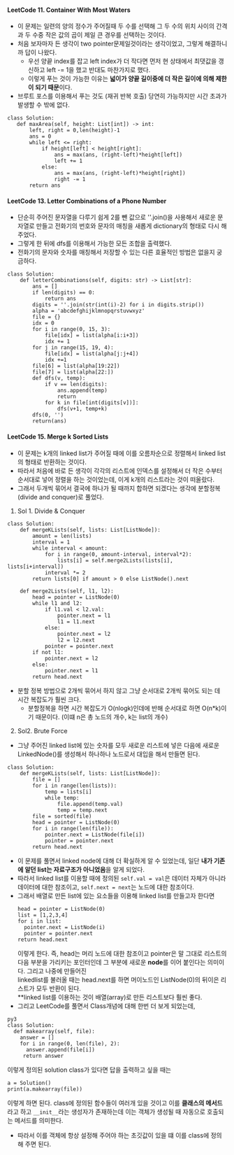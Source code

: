 #### LeetCode 11. Container With Most Waters
- 이 문제는 일련의 양의 정수가 주어질때 두 수를 선택해 그 두 수의 위치 사이의 간격과 두 수중 작은 값의 곱이 제일 큰 경우를 선택하는 것이다.
- 처음 보자마자 든 생각이 two pointer문제일것이라는 생각이었고, 그렇게 해결하니까 답이 나왔다.
  - 우선 양끝 index를 잡고 left index가 더 작다면 먼저 현 상태에서 최댓값을 갱신하고 left -= 1을 했고 반대도 마찬가지로 했다.
  - 이렇게 푸는 것이 가능한 이유는 **넓이가 양끝 길이중에 더 작은 길이에 의해 제한이 되기 때문**이다.
- 브루트 포스를 이용해서 푸는 것도 (재귀 반복 호출) 당연히 가능하지만 시간 초과가 발생할 수 밖에 없다.
 ```py3
 class Solution:
    def maxArea(self, height: List[int]) -> int:
        left, right = 0,len(height)-1
        ans = 0
        while left <= right:
            if height[left] < height[right]:
                ans = max(ans, (right-left)*height[left])
                left += 1
            else:
                ans = max(ans, (right-left)*height[right])
                right -= 1
        return ans
```

#### LeetCode 13. Letter Combinations of a Phone Number
- 단순히 주어진 문자열을 다루기 쉽게 2를 뺀 값으로 ''.join()을 사용해서 새로운 문자열로 만들고 전화기의 번호와 문자의 매칭을 새롭게 dictionary의 형태로 다시 해 주었다.
- 그렇게 한 뒤에 dfs를 이용해서 가능한 모든 조합을 출력했다.
- 전화기의 문자와 숫자를 매칭해서 저장할 수 있는 다른 효율적인 방법은 없을지 궁금하다.
```py3
class Solution:
    def letterCombinations(self, digits: str) -> List[str]:
        ans = []
        if len(digits) == 0:
            return ans
        digits = ''.join(str(int(i)-2) for i in digits.strip())
        alpha = 'abcdefghijklmnopqrstuvwxyz'
        file = {}
        idx = 0
        for i in range(0, 15, 3):
            file[idx] = list(alpha[i:i+3])
            idx += 1
        for j in range(15, 19, 4):
            file[idx] = list(alpha[j:j+4])
            idx +=1
        file[6] = list(alpha[19:22])
        file[7] = list(alpha[22:])
        def dfs(v, temp):
            if v == len(digits):
                ans.append(temp)
                return
            for k in file[int(digits[v])]:
                dfs(v+1, temp+k)
        dfs(0, '')
        return(ans)
```

#### LeetCode 15. Merge k Sorted Lists
- 이 문제는 k개의 linked list가 주어질 때에 이를 오름차순으로 정렬해서 linked list의 형태로 반환하는 것이다.
- 따라서 처음에 바로 든 생각이 각각의 리스트에 인덱스를 설정해서 더 작은 수부터 순서대로 넣어 정렬을 하는 것이었는데, 이게 k개의 리스트라는 것이 떠올랐다.
- 그래서 두개씩 묶어서 결국에 하나가 될 때까지 합하면 되겠다는 생각에 분할정복 (divide and conquer)로 풀었다.
1. Sol 1. Divide & Conquer
```py3
class Solution:
    def mergeKLists(self, lists: List[ListNode]):
        amount = len(lists)
        interval = 1
        while interval < amount:
            for i in range(0, amount-interval, interval*2):
                lists[i] = self.merge2Lists(lists[i], lists[i+interval])
            interval *= 2
        return lists[0] if amount > 0 else ListNode().next
    
    def merge2Lists(self, l1, l2):
        head = pointer = ListNode(0)
        while l1 and l2:
            if l1.val < l2.val:
                pointer.next = l1
                l1 = l1.next
            else:
                pointer.next = l2
                l2 = l2.next
            pointer = pointer.next
        if not l1:
            pointer.next = l2
        else:
            pointer.next = l1
        return head.next
```

  - 분할 정복 방법으로 2개씩 묶어서 하지 않고 그냥 순서대로 2개씩 묶어도 되는 데 시간 복잡도가 훨씬 크다.
    - 분할정복을 하면 시간 복잡도가 O(nlogk)인데에 반해 순서대로 하면 O(n*k)이기 때문이다. (이떄 n은 총 노드의 개수, k는 list의 개수)
2. Sol2. Brute Force
- 그냥 주어진 linked list에 있는 숫자를 모두 새로운 리스트에 넣은 다음에 새로운 LinkedNode()를 생성해서 하나하나 노드로서 대입을 해서 만들면 된다.
```py3
class Solution:
    def mergeKLists(self, lists: List[ListNode]):
        file = []
        for i in range(len(lists)):
            temp = lists[i]
            while temp:
                file.append(temp.val)
                temp = temp.next
        file = sorted(file)
        head = pointer = ListNode(0)
        for i in range(len(file)):
            pointer.next = ListNode(file[i])
            pointer = pointer.next
        return head.next
```
- 이 문제를 풀면서 linked node에 대해 더 확실하게 알 수 있었는데, 일단 **내가 기존에 알던 list는 자료구조가 아니었음**을 알게 되었다.
- 따라서 linked list를 이용할 때에 정의된 ```self.val = val```은 데이터 자체가 아니라 데이터에 대한 참조이고, ```self.next = next```는 노드에 대한 참조이다. 
- 그래서 배열로 만든 list에 있는 요소들을 이용해 linked list를 만들고자 한다면  
    ```py3
    head = pointer = ListNode(0)
    list = [1,2,3,4]
    for i in list:
      pointer.next = ListNode(i)
      pointer = pointer.next
    return head.next
    ```
    이렇게 한다. 즉, head는 머리 노드에 대한 참조이고 pointer은 말 그대로 리스트의 다음 부분을 가리키는 포인터인데 그 부분에 새로운 **node**를 이어 붙인다는 의미이다. 그리고 나중에 만들어진  
    linkedlist를 불러올 때는 head.next를 하면 머이노드인 ListNode(0)의 뒤이은 리스트가 모두 반환이 된다.  
    **linked list를 이용하는 것이 배열(array)로 만든 리스트보다 훨씬 좋다.
- 그리고 LeetCode를 풀면서 Class개념에 대해 한번 더 보게 되었는데, 

```
py3
class Solution:
  def makearray(self, file):
    answer = []
    for i in range(0, len(file), 2):
      answer.append(file[i])
     return answer
 ```
 이렇게 정의된 solution class가 있다면 답을 출력하고 싶을 때는  
 ```
 a = Solution()
 print(a.makearray(file))
 ```
 이렇게 하면 된다. class에 정의된 함수들이 여러개 있을 것이고 이를 **클래스의 메서드**라고 하고 ```__init__```라는 생성자가 존재하는데 이는 객체가 생성될 때 자동으로 호출되는 메서드를 의미한다.  
  - 따라서 이를 객체에 항상 설정해 주어야 하는 초깃값이 있을 떄 이를 class에 정의해 주면 된다.

      
      
  
